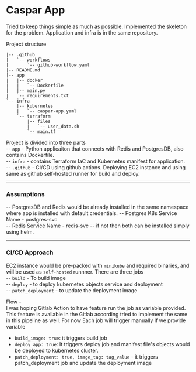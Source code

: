 # Caspar App

Tried to keep things simple as much as possible. Implemented the skeleton for the problem. Application and infra is in the same repository.


Project structure  
```text
|-- .github
|   `-- workflows
|       `-- github-workflow.yaml
|-- README.md
|-- app
|   |-- docker
|   |   `-- Dockerfile
|   |-- main.py
|   `-- requirements.txt
`-- infra
    |-- kubernetes
    |   `-- caspar-app.yaml
    `-- terraform
        |-- files
        |   `-- user_data.sh
        `-- main.tf

```

Project is divided into three parts  
-- `app` - Python applicaiton that connects with Redis and PostgresDB, also contains Dockerfile.  
-- `infra` - contains Terraform IaC and Kubernetes manifest for application.  
-- `.github` - CI/CD using github actions.  Deploying EC2 instance and using same as github self-hosted runner for build and deploy.  


<hr></hr>  

### Assumptions

-- PostgresDB and Redis would be already installed in the same namespace where app is installed with default credentials.
-- Postgres K8s Service Name - postgres-svc  
-- Redis Service Name - redis-svc
-- if not then both can be installed simply using helm.  

---


### CI/CD Approach 

EC2 instance would be pre-packed with `minikube`  and required binaries, and will be used as `self-hosted` runnner.
There are three jobs  
-- `build` - To build image  
-- `deploy` - to deploy kubernetes objects service and deployment    
-- `patch_deployment` - to update the deployment image

Flow -  
I was hoping Gitlab Action to have feature run the job as variable provided. This feature is available in the Gitlab according tried to implement the same in this pipeline as well. For now Each job will trigger manually if we provide variable
- `build_image: true`: it triggers build job
- `deploy_app: true`: It triggers deploy job and manifest file's objects would be deployed to kubernetes cluster.  
- `patch_deployment: true, image_tag: tag_value` - it triggers patch_deployment job and update the deployment image